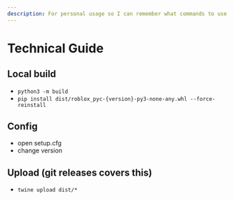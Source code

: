 ```yaml
---
description: For personal usage so I can remember what commands to use.
---
```


# Technical Guide

## Local build

* `python3 -m build`
* `pip install dist/roblox_pyc-{version}-py3-none-any.whl --force-reinstall`

## Config

* open setup.cfg
* change version

## Upload (git releases covers this)

* `twine upload dist/*`
